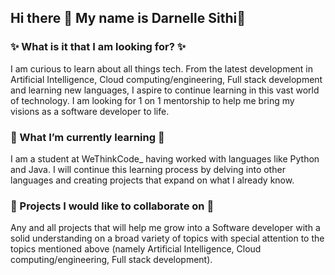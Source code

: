 ## Hi there 👋 My name is Darnelle Sithi👋

### ✨ What is it that I am looking for? ✨

I am curious to learn about all things tech. From the latest development in Artificial Intelligence, Cloud computing/engineering, Full stack development and learning new languages, I aspire to continue learning in this vast world of technology.
I am looking for 1 on 1 mentorship to help me bring my visions as a software developer to life.

### 🌱 What I’m currently learning 🌱
I am a student at WeThinkCode_ having worked with languages like Python and Java. I will continue this learning process by delving into other languages and creating projects that expand on what I already know.  

### 👯 Projects I would like to collaborate on 👯
Any and all projects that will help me grow into a Software developer with a solid understanding on a broad variety of topics with special attention to the topics mentioned above (namely Artificial Intelligence, Cloud computing/engineering, Full stack development).

<!--
**Darnelle-Sithi/Darnelle-Sithi** is a ✨ _special_ ✨ repository because its `README.md` (this file) appears on your GitHub profile.

Here are some ideas to get you started:

- 🔭 I’m currently working on ...
- 🌱 I’m currently learning ...
- 👯 I’m looking to collaborate on ...
- 🤔 I’m looking for help with ...
- 💬 Ask me about ...
- 📫 How to reach me: ...
- 😄 Pronouns: ...
- ⚡ Fun fact: ...
-->
